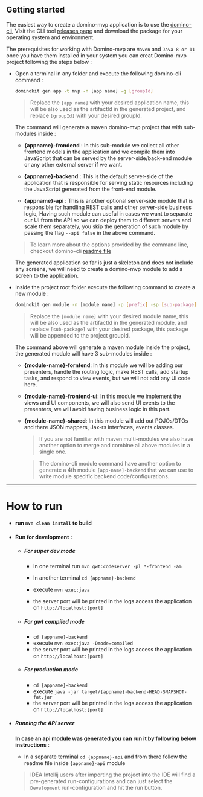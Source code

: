 ## Getting started

The easiest way to create a domino-mvp application is to use the [domino-cli](https://github.com/DominoKit/domino-cli), Visit the CLI tool [releases page](https://github.com/DominoKit/domino-cli/releases) and download the package for your operating system and environment.

The prerequisites for working with Domino-mvp are `Maven` and `Java 8 or 11` once you have them installed in your system you can creat Domino-mvp project following the steps below :

- Open a terminal in any folder and execute the following domino-cli command : 

    ```bash
    dominokit gen app -t mvp -n [app name] -g [groupId]
    ```
    
    > Replace the `[app name]` with your desired application name, this will be also used as the artifactId in the generated project, and replace `[groupId]` with your desired groupId.
    
    The command will generate a maven domino-mvp project that with sub-modules inside :
    
    - **{appname}-frondend** : In this sub-module we collect all other frontend models in the application and we compile them into JavaScript that can be served by the server-side/back-end module or any other external server if we want.
    
    - **{appname}-backend** : This is the default server-side of the application that is responsible for serving static resources including the JavaScript generated from the front-end module. 
    
    - **{appname}-api** : This is another optional server-side module that is responsible for handling REST calls and other server-side business logic, Having such module can useful in cases we want to separate our UI from the API so we can deploy them to different servers and scale them separately, you skip the generation of such module by passing the flag `--api false` in the above command.

    > To learn more about the options provided by the command line, checkout domino-cli [readme file](https://github.com/DominoKit/domino-cli/blob/master/README.md)

  The generated application so far is just a skeleton and does not include any screens, we will need to create a domino-mvp module to add a screen to the application.

- Inside the project root folder execute the following command to create a new module :
  ```bash
  dominokit gen module -n [module name] -p [prefix] -sp [sub-package]
  ```
  > Replace the `[module name]` with your desired module name, this will be also used as the artifactId in the generated module, and replace `[sub-package]` with your desired package, this package will be appended to the project groupId.

  The command above will generate a maven module inside the project, the generated module will have 3 sub-modules inside :

  - **{module-name}-forntend**: In this module we will be adding our presenters, handle the routing logic, make REST calls, add startup tasks, and respond to view events, but we will not add any UI code here.

  - **{module-name}-frontend-ui**: In this module we implement the views and UI components, we will also send UI events to the presenters, we will avoid having business logic in this part. 

  - **{module-name}-shared**: In this module will add out POJOs/DTOs and there JSON mappers, Jax-rs interfaces, events classes.
    
    > If you are not familiar with maven multi-modules we also have another option to merge and combine all above modules in a single one.
   
    > The domino-cli module command have another option to generate a 4th module `[app-name]-backend` that we can use to write module specific backend code/configurations. 

----------------------------

# How to run

- #### run `mvn clean install` to build

- #### Run for development :

    - ##### For super dev mode

        - In one terminal run `mvn gwt:codeserver -pl *-frontend -am`

        - In another terminal `cd {appname}-backend`
        - execute `mvn exec:java`
        - the server port will be printed in the logs access the application on `http://localhost:[port]`

    - ##### For gwt compiled mode

        - `cd {appname}-backend`
        - execute `mvn exec:java -Dmode=compiled`
        - the server port will be printed in the logs access the application on `http://localhost:[port]`

    - ##### For production mode

        - `cd {appname}-backend`
        - execute `java -jar target/{appname}-backend-HEAD-SNAPSHOT-fat.jar`
        - the server port will be printed in the logs access the application on `http://localhost:[port]`


- ##### Running the API server
  **In case an api module was generated you can run it by following below instructions** :

    - In a separate terminal `cd {appname}-api` and from there follow the readme file inside `{appname}-api` module

    > IDEA Intellij users after importing the project into the IDE will find a pre-generated run-configurations and can just select the `Development` run-configuration and hit the run button.